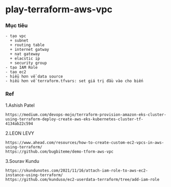 # play-terraform-aws-vpc

### Mục tiêu
```
- tạo vpc
  + subnet
  + routing table
  + internet gatway
  + nat gateway
  + elacstic ip
  + security group
- tạo IAM Role
- tạo ec2
- hiểu hơn về data source
- hiểu hơn về terraform.tfvars: set giá trị đầu vào cho biến
```
### Ref

1.Ashish Patel
```
https://medium.com/devops-mojo/terraform-provision-amazon-eks-cluster-using-terraform-deploy-create-aws-eks-kubernetes-cluster-tf-4134ab22c594
```

2.LEON LEVY
```
https://www.ahead.com/resources/how-to-create-custom-ec2-vpcs-in-aws-using-terraform/
https://github.com/bugbiteme/demo-tform-aws-vpc
```
3.Sourav Kundu
```
https://skundunotes.com/2021/11/16/attach-iam-role-to-aws-ec2-instance-using-terraform/
https://github.com/kunduso/ec2-userdata-terraform/tree/add-iam-role
```